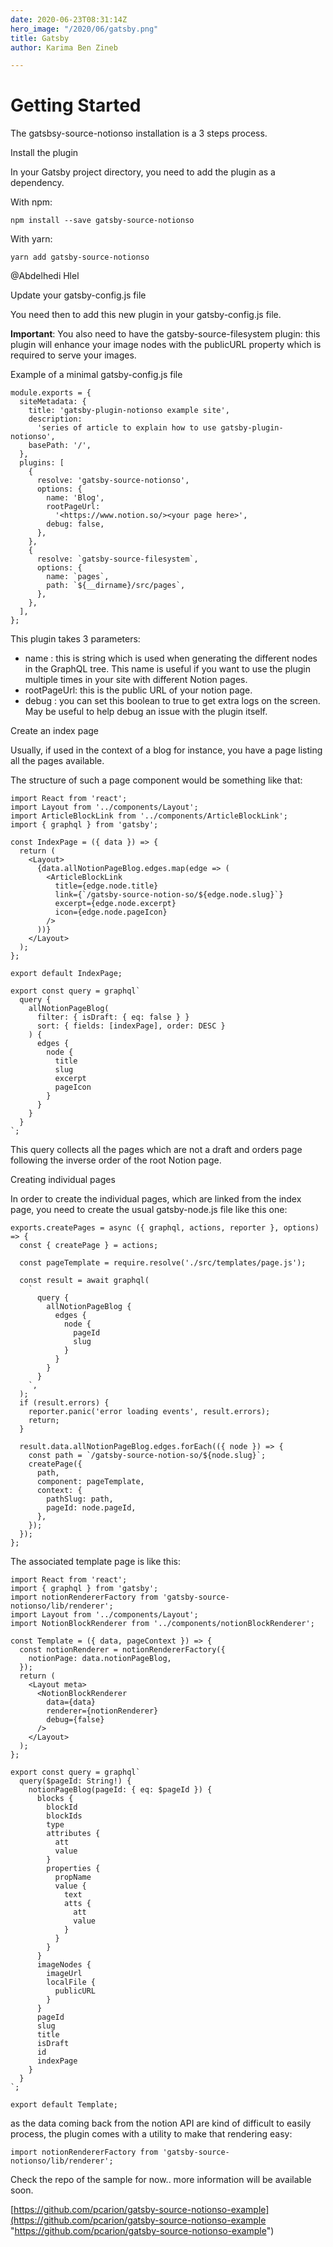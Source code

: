 ```yaml
---
date: 2020-06-23T08:31:14Z
hero_image: "/2020/06/gatsby.png"
title: Gatsby
author: Karima Ben Zineb

---
```

# **Getting Started**

The gatsbsy-source-notionso installation is a 3 steps process.

Install the plugin

In your Gatsby project directory, you need to add the plugin as a dependency.

With npm:

    npm install --save gatsby-source-notionso
    

With yarn:

    yarn add gatsby-source-notionso
    

@Abdelhedi Hlel

Update your gatsby-config.js file

You need then to add this new plugin in your gatsby-config.js file.

**Important**: You also need to have the gatsby-source-filesystem plugin: this plugin will enhance your image nodes with the publicURL property which is required to serve your images.

Example of a minimal gatsby-config.js file

    module.exports = {
      siteMetadata: {
        title: 'gatsby-plugin-notionso example site',
        description:
          'series of article to explain how to use gatsby-plugin-notionso',
        basePath: '/',
      },
      plugins: [
        {
          resolve: 'gatsby-source-notionso',
          options: {
            name: 'Blog',
            rootPageUrl:
              '<https://www.notion.so/><your page here>',
            debug: false,
          },
        },
        {
          resolve: `gatsby-source-filesystem`,
          options: {
            name: `pages`,
            path: `${__dirname}/src/pages`,
          },
        },
      ],
    };
    

This plugin takes 3 parameters:

* name : this is string which is used when generating the different nodes in the GraphQL tree. This name is useful if you want to use the plugin multiple times in your site with different Notion pages.
* rootPageUrl: this is the public URL of your notion page.
* debug : you can set this boolean to true to get extra logs on the screen. May be useful to help debug an issue with the plugin itself.

Create an index page

Usually, if used in the context of a blog for instance, you have a page listing all the pages available.

The structure of such a page component would be something like that:

    import React from 'react';
    import Layout from '../components/Layout';
    import ArticleBlockLink from '../components/ArticleBlockLink';
    import { graphql } from 'gatsby';
    
    const IndexPage = ({ data }) => {
      return (
        <Layout>
          {data.allNotionPageBlog.edges.map(edge => (
            <ArticleBlockLink
              title={edge.node.title}
              link={`/gatsby-source-notion-so/${edge.node.slug}`}
              excerpt={edge.node.excerpt}
              icon={edge.node.pageIcon}
            />
          ))}
        </Layout>
      );
    };
    
    export default IndexPage;
    
    export const query = graphql`
      query {
        allNotionPageBlog(
          filter: { isDraft: { eq: false } }
          sort: { fields: [indexPage], order: DESC }
        ) {
          edges {
            node {
              title
              slug
              excerpt
              pageIcon
            }
          }
        }
      }
    `;
    

This query collects all the pages which are not a draft and orders page following the inverse order of the root Notion page.

Creating individual pages

In order to create the individual pages, which are linked from the index page, you need to create the usual gatsby-node.js file like this one:

    exports.createPages = async ({ graphql, actions, reporter }, options) => {
      const { createPage } = actions;
    
      const pageTemplate = require.resolve('./src/templates/page.js');
    
      const result = await graphql(
        `
          query {
            allNotionPageBlog {
              edges {
                node {
                  pageId
                  slug
                }
              }
            }
          }
        `,
      );
      if (result.errors) {
        reporter.panic('error loading events', result.errors);
        return;
      }
    
      result.data.allNotionPageBlog.edges.forEach(({ node }) => {
        const path = `/gatsby-source-notion-so/${node.slug}`;
        createPage({
          path,
          component: pageTemplate,
          context: {
            pathSlug: path,
            pageId: node.pageId,
          },
        });
      });
    };
    

The associated template page is like this:

    import React from 'react';
    import { graphql } from 'gatsby';
    import notionRendererFactory from 'gatsby-source-notionso/lib/renderer';
    import Layout from '../components/Layout';
    import NotionBlockRenderer from '../components/notionBlockRenderer';
    
    const Template = ({ data, pageContext }) => {
      const notionRenderer = notionRendererFactory({
        notionPage: data.notionPageBlog,
      });
      return (
        <Layout meta>
          <NotionBlockRenderer
            data={data}
            renderer={notionRenderer}
            debug={false}
          />
        </Layout>
      );
    };
    
    export const query = graphql`
      query($pageId: String!) {
        notionPageBlog(pageId: { eq: $pageId }) {
          blocks {
            blockId
            blockIds
            type
            attributes {
              att
              value
            }
            properties {
              propName
              value {
                text
                atts {
                  att
                  value
                }
              }
            }
          }
          imageNodes {
            imageUrl
            localFile {
              publicURL
            }
          }
          pageId
          slug
          title
          isDraft
          id
          indexPage
        }
      }
    `;
    
    export default Template;
    

as the data coming back from the notion API are kind of difficult to easily process, the plugin comes with a utility to make that rendering easy:

    import notionRendererFactory from 'gatsby-source-notionso/lib/renderer';
    

Check the repo of the sample for now.. more information will be available soon.

[https://github.com/pcarion/gatsby-source-notionso-example](https://github.com/pcarion/gatsby-source-notionso-example "https://github.com/pcarion/gatsby-source-notionso-example")